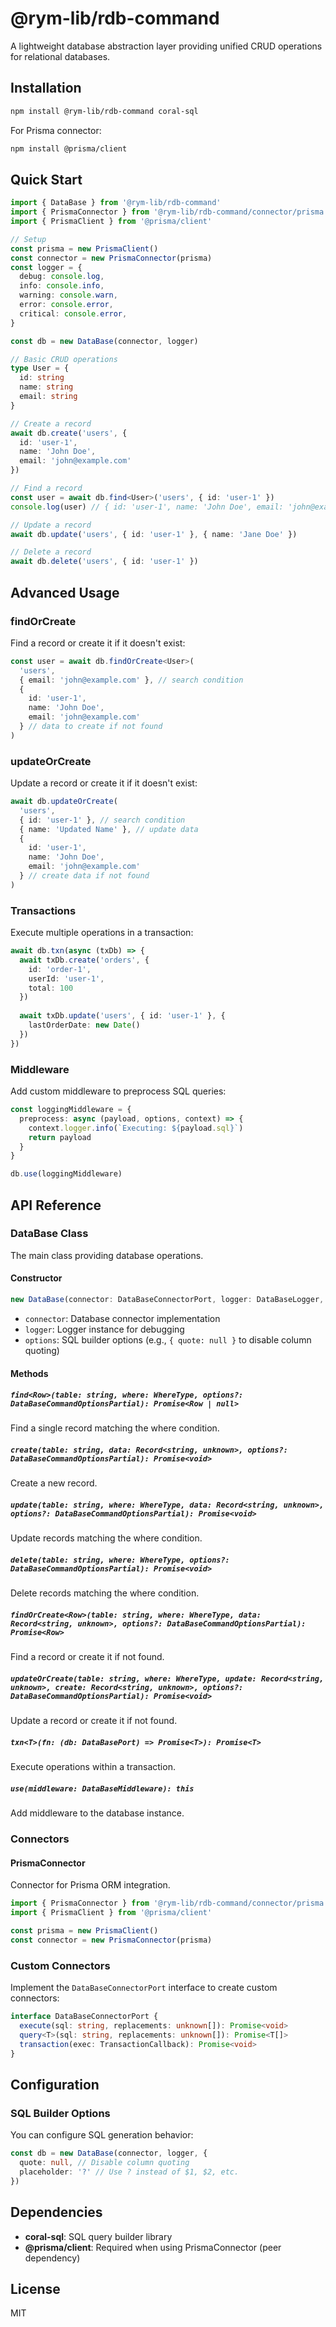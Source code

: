 # @rym-lib/rdb-command

A lightweight database abstraction layer providing unified CRUD operations for relational databases.

## Installation

```bash
npm install @rym-lib/rdb-command coral-sql
```

For Prisma connector:
```bash
npm install @prisma/client
```

## Quick Start

```typescript
import { DataBase } from '@rym-lib/rdb-command'
import { PrismaConnector } from '@rym-lib/rdb-command/connector/prisma'
import { PrismaClient } from '@prisma/client'

// Setup
const prisma = new PrismaClient()
const connector = new PrismaConnector(prisma)
const logger = {
  debug: console.log,
  info: console.info,
  warning: console.warn,
  error: console.error,
  critical: console.error,
}

const db = new DataBase(connector, logger)

// Basic CRUD operations
type User = {
  id: string
  name: string
  email: string
}

// Create a record
await db.create('users', {
  id: 'user-1',
  name: 'John Doe',
  email: 'john@example.com'
})

// Find a record
const user = await db.find<User>('users', { id: 'user-1' })
console.log(user) // { id: 'user-1', name: 'John Doe', email: 'john@example.com' }

// Update a record
await db.update('users', { id: 'user-1' }, { name: 'Jane Doe' })

// Delete a record
await db.delete('users', { id: 'user-1' })
```

## Advanced Usage

### findOrCreate

Find a record or create it if it doesn't exist:

```typescript
const user = await db.findOrCreate<User>(
  'users',
  { email: 'john@example.com' }, // search condition
  { 
    id: 'user-1',
    name: 'John Doe',
    email: 'john@example.com'
  } // data to create if not found
)
```

### updateOrCreate

Update a record or create it if it doesn't exist:

```typescript
await db.updateOrCreate(
  'users',
  { id: 'user-1' }, // search condition
  { name: 'Updated Name' }, // update data
  { 
    id: 'user-1',
    name: 'John Doe',
    email: 'john@example.com'
  } // create data if not found
)
```

### Transactions

Execute multiple operations in a transaction:

```typescript
await db.txn(async (txDb) => {
  await txDb.create('orders', {
    id: 'order-1',
    userId: 'user-1',
    total: 100
  })
  
  await txDb.update('users', { id: 'user-1' }, { 
    lastOrderDate: new Date()
  })
})
```

### Middleware

Add custom middleware to preprocess SQL queries:

```typescript
const loggingMiddleware = {
  preprocess: async (payload, options, context) => {
    context.logger.info(`Executing: ${payload.sql}`)
    return payload
  }
}

db.use(loggingMiddleware)
```

## API Reference

### DataBase Class

The main class providing database operations.

#### Constructor

```typescript
new DataBase(connector: DataBaseConnectorPort, logger: DataBaseLogger, options?: SQLBuilderToSQLInputOptions)
```

- `connector`: Database connector implementation
- `logger`: Logger instance for debugging
- `options`: SQL builder options (e.g., `{ quote: null }` to disable column quoting)

#### Methods

##### `find<Row>(table: string, where: WhereType, options?: DataBaseCommandOptionsPartial): Promise<Row | null>`

Find a single record matching the where condition.

##### `create(table: string, data: Record<string, unknown>, options?: DataBaseCommandOptionsPartial): Promise<void>`

Create a new record.

##### `update(table: string, where: WhereType, data: Record<string, unknown>, options?: DataBaseCommandOptionsPartial): Promise<void>`

Update records matching the where condition.

##### `delete(table: string, where: WhereType, options?: DataBaseCommandOptionsPartial): Promise<void>`

Delete records matching the where condition.

##### `findOrCreate<Row>(table: string, where: WhereType, data: Record<string, unknown>, options?: DataBaseCommandOptionsPartial): Promise<Row>`

Find a record or create it if not found.

##### `updateOrCreate(table: string, where: WhereType, update: Record<string, unknown>, create: Record<string, unknown>, options?: DataBaseCommandOptionsPartial): Promise<void>`

Update a record or create it if not found.

##### `txn<T>(fn: (db: DataBasePort) => Promise<T>): Promise<T>`

Execute operations within a transaction.

##### `use(middleware: DataBaseMiddleware): this`

Add middleware to the database instance.

### Connectors

#### PrismaConnector

Connector for Prisma ORM integration.

```typescript
import { PrismaConnector } from '@rym-lib/rdb-command/connector/prisma'
import { PrismaClient } from '@prisma/client'

const prisma = new PrismaClient()
const connector = new PrismaConnector(prisma)
```

### Custom Connectors

Implement the `DataBaseConnectorPort` interface to create custom connectors:

```typescript
interface DataBaseConnectorPort {
  execute(sql: string, replacements: unknown[]): Promise<void>
  query<T>(sql: string, replacements: unknown[]): Promise<T[]>
  transaction(exec: TransactionCallback): Promise<void>
}
```

## Configuration

### SQL Builder Options

You can configure SQL generation behavior:

```typescript
const db = new DataBase(connector, logger, {
  quote: null, // Disable column quoting
  placeholder: '?' // Use ? instead of $1, $2, etc.
})
```

## Dependencies

- **coral-sql**: SQL query builder library
- **@prisma/client**: Required when using PrismaConnector (peer dependency)

## License

MIT